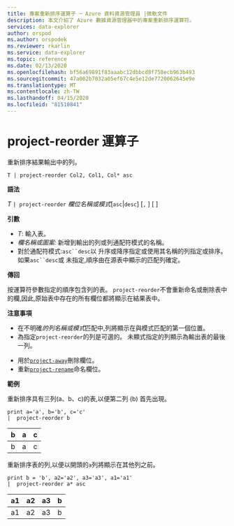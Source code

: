```yaml
---
title: 專案重新排序運算子 ─ Azure 資料資源管理員 |微軟文件
description: 本文介紹了 Azure 數據資源管理器中的專案重新排序運算符。
services: data-explorer
author: orspod
ms.author: orspodek
ms.reviewer: rkarlin
ms.service: data-explorer
ms.topic: reference
ms.date: 02/13/2020
ms.openlocfilehash: bf56a69891f83aaabc12dbbcd8f758ecb963b493
ms.sourcegitcommit: 47a002b7032a05ef67c4e5e12de7720062645e9e
ms.translationtype: MT
ms.contentlocale: zh-TW
ms.lasthandoff: 04/15/2020
ms.locfileid: "81510841"
---
```

# <a name="project-reorder-operator"></a>project-reorder 運算子

重新排序結果輸出中的列。

```kusto
T | project-reorder Col2, Col1, Col* asc
```

**語法**

*T* `| project-reorder` *欄位名稱或模式*[`asc`|`desc`] [`,` ] [ ]

**引數**

* *T*: 輸入表。
* *欄名稱或圖案:* 新增到輸出的列或列通配符模式的名稱。
* 對於通配符模式:`asc``desc`以 升序或降序指定或使用其名稱的列指定或排序。 如果`asc``desc`或 未指定,順序由在源表中顯示的匹配列確定。

**傳回**

按運算符參數指定的順序包含列的表。 `project-reorder`不會重新命名或刪除表中的欄,因此,原始表中存在的所有欄位都將顯示在結果表中。

**注意事項**

- 在不明確*的列名稱或模式*匹配中,列將顯示在與模式匹配的第一個位置。
- 為指定`project-reorder`的列是可選的。 未顯式指定的列顯示為輸出表的最後一列。

* 用於[`project-away`](projectawayoperator.md)刪除欄位。
* 重新[`project-rename`](projectrenameoperator.md)命名欄位。


**範例**

重新排序具有三列(a、b、c)的表,以便第二列 (b) 首先出現。

```kusto
print a='a', b='b', c='c'
|  project-reorder b
```

|b|a|c|
|---|---|---|
|b|a|c|

重新排序表的列,以便以開頭的`a`列將顯示在其他列之前。

```kusto
print b = 'b', a2='a2', a3='a3', a1='a1'
|  project-reorder a* asc
```

|a1|a2|a3|b|
|---|---|---|---|
|a1|a2|a3|b|